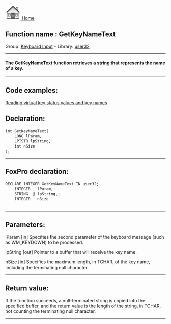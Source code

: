 [<img src="../../images/home.png"> Home ](https://github.com/VFPX/Win32API)  

## Function name : GetKeyNameText
Group: [Keyboard Input](../../functions_group.md#Keyboard_Input)  -  Library: [user32](../../Libraries.md#user32)  
***  


#### The GetKeyNameText function retrieves a string that represents the name of a key.
***  


## Code examples:
[Reading virtual key status values and key names](../../samples/sample_305.md)  

## Declaration:
```foxpro  
int GetKeyNameText(
	LONG lParam,
	LPTSTR lpString,
	int nSize
);  
```  
***  


## FoxPro declaration:
```foxpro  
DECLARE INTEGER GetKeyNameText IN user32;
	INTEGER   lParam,;
	STRING  @ lpString,;
	INTEGER   nSize
  
```  
***  


## Parameters:
lParam
[in] Specifies the second parameter of the keyboard message (such as WM_KEYDOWN) to be processed.

lpString
[out] Pointer to a buffer that will receive the key name.

nSize
[in] Specifies the maximum length, in TCHAR, of the key name, including the terminating null character.  
***  


## Return value:
If the function succeeds, a null-terminated string is copied into the specified buffer, and the return value is the length of the string, in TCHAR, not counting the terminating null character.   
***  

